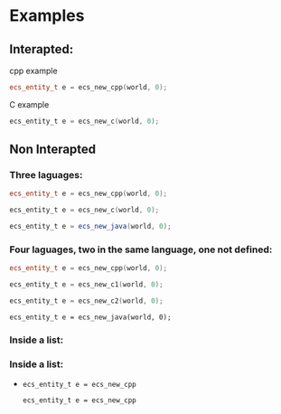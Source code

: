 # Examples

## Interapted:

cpp example

```cpp
ecs_entity_t e = ecs_new_cpp(world, 0);
```

C example

```c
ecs_entity_t e = ecs_new_c(world, 0);
```

## Non Interapted

### Three laguages:

```cpp
ecs_entity_t e = ecs_new_cpp(world, 0);
```
```c
ecs_entity_t e = ecs_new_c(world, 0);
```
```java
ecs_entity_t e = ecs_new_java(world, 0);
```

### Four laguages, two in the same language, one not defined:

```cpp
ecs_entity_t e = ecs_new_cpp(world, 0);
```
```c
ecs_entity_t e = ecs_new_c1(world, 0);
```
```c
ecs_entity_t e = ecs_new_c2(world, 0);
```
```
ecs_entity_t e = ecs_new_java(world, 0);
```

### Inside a list:

### Inside a list:
<ul>
<li>
<pre><code class="cpp">ecs_entity_t e = ecs_new_cpp</code></pre>
<pre><code class="c">ecs_entity_t e = ecs_new_cpp</code></pre>
</li>
</ul>
